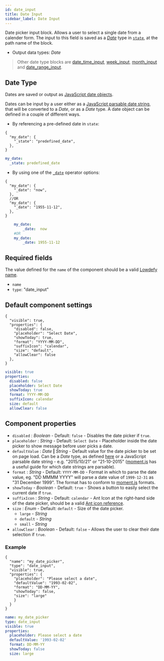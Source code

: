 ```yaml
---
id: date_input
title: Date Input
sidebar_label: Date Input
---
```


Date picker input block. Allows a user to select a single date from a calender form.
The input to this field is saved as a [_Date_](#date-type) type in [`state`](concepts/state.md), at the path name of the block.

- Output data types: _Date_

> Other date type blocks are [date_time_input](date_time_input.md), [week_input](week_input.md), [month_input](month_input.md) and [date_range_input](date_range_input.md).

## Date Type

Dates are saved or output as [JavaScript date objects](https://developer.mozilla.org/en-US/docs/Web/JavaScript/Reference/Global_Objects/Date).

Dates can be input by a user either as a [JavaScript parsable date string](https://momentjs.com/docs/#/parsing/string/), that will be converted to a _Date_, or as a _Date_ type. A date object can be defined in a couple of different ways.

- By referencing a pre-defined date in `state`:
  <!--DOCUSAURUS_CODE_TABS-->
  <!--JSON-->

```json5
{
  "my_date": {
    "_state": "predefined_date",
  },
}
```

<!--YAML-->

```yaml
my_date:
  _state: predefined_date
```

<!--END_DOCUSAURUS_CODE_TABS-->

- By using one of the [`_date`](concepts/operators.md) operator options:
  <!--DOCUSAURUS_CODE_TABS-->
  <!--JSON-->

```json5
{
  "my_date": {
    "_date": "now",
  },
  //OR
  "my_date": {
    "_date": "1955-11-12",
  },
}
```

<!--YAML-->

```yaml
    my_date:
        _date:  now
    #OR
    my_date:
        _date: 1955-11-12
```

<!--END_DOCUSAURUS_CODE_TABS-->

## Required fields

The value defined for the `name` of the component should be a valid [Lowdefy name](concepts/lowdefy-file.md#names-and-ids).

- `name`
- `type`: "date_input"

## Default component settings

<!--DOCUSAURUS_CODE_TABS-->
<!--JSON-->

```json5
{
  "visible": true,
  "properties": {
    "disabled": false,
    "placeholder": "Select Date",
    "showToday": true,
    "format": "YYYY-MM-DD",
    "suffixIcon": "calendar",
    "size": "default",
    "allowClear": false
  },
}
```

<!--YAML-->

```yaml
visible: true
properties:
  disabled: false
  placeholder: Select Date
  showToday: true
  format: YYYY-MM-DD
  suffixIcon: calendar
  size: default
  allowClear: false
```

<!--END_DOCUSAURUS_CODE_TABS-->

## Component properties

- `disabled` : _Boolean_ - Default: `false` - Disables the date picker if `true`.
- `placeholder` : _String_ - Default: `Select Date` - Placeholder inside the date picker to show message before user picks a date.
- `defaultValue` : _Date_ **|** _String_ - Default value for the date picker to be set on page load. Can be a _Date_ type, as defined [here](#date-type) or a JavaScript parsable date string - e.g. "2015/10/21" or "21-10-2015" ([moment.js](https://momentjs.com/docs/#/parsing/string/) has a useful guide for which date strings are parsable).
- `format` : _String_ - Default: `YYYY-MM-DD` - Format in which to parse the date value, eg. "DD MMMM YYYY" will parse a date value of `1999-12-31` as "31 December 1999". The format has to conform to [moment.js](https://momentjs.com/docs/#/parsing/string-format/) formats.
- `showToday` - _Boolean_ - Default: `true` - Shows a button to easily select the current date if `true`.
- `suffixIcon` : _String_ - Default: `calendar` - Ant Icon at the right-hand side of the date picker, should be a valid [Ant icon reference](https://ant.design/components/icon/).
- `size` : _Enum_ - Default: `default` - Size of the date picker.
  - `large` - _String_
  - `default` - _String_
  - `small` - _String_
- `allowClear` : _Boolean_ - Default: `false` - Allows the user to clear their date selection if `true`.

### Example

<!--DOCUSAURUS_CODE_TABS-->
<!--JSON-->

```json5
{
  "name": "my_date_picker",
  "type": "date_input",
  "visible": true,
  "properties": {
    "placeholder": "Please select a date",
    "defaultValue": "1993-02-02",
    "format": "DD-MM-YY",
    "showToday": false,
    "size": "large"
    }
  }
}
```

<!--YAML-->

```yaml
name: my_date_picker
type: date_input
visible: true
properties:
  placeholder: Please select a date
  defaultValue: '1993-02-02'
  format: DD-MM-YY
  showToday: false
  size: large
```

<!--END_DOCUSAURUS_CODE_TABS-->
